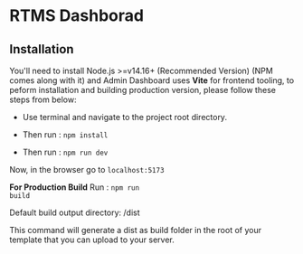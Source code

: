 # RTMS Dashborad

## Installation

You'll need to install Node.js >=v14.16+ (Recommended Version) (NPM comes along with it) and Admin Dashboard uses **Vite** for frontend tooling, to peform installation and building production version, please follow these steps from below:

- Use terminal and navigate to the project root directory.

- Then run : <code>npm install</code>

- Then run : <code>npm run dev</code>

Now, in the browser go to <code>localhost:5173</code>

**For Production Build**
Run : <code>npm run build</code>

Default build output directory: /dist

This command will generate a dist as build folder in the root of your template that you can upload to your server.
